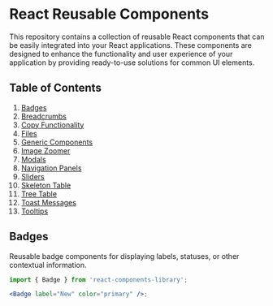 # React Reusable Components

This repository contains a collection of reusable React components that can be easily integrated into your React applications. These components are designed to enhance the functionality and user experience of your application by providing ready-to-use solutions for common UI elements.

## Table of Contents

1. [Badges](#badges)
2. [Breadcrumbs](#breadcrumbs)
3. [Copy Functionality](#copy-functionality)
4. [Files](#files)
5. [Generic Components](#generic-components)
6. [Image Zoomer](#image-zoomer)
7. [Modals](#modals)
8. [Navigation Panels](#navigation-panels)
9. [Sliders](#sliders)
10. [Skeleton Table](#skeleton-table)
11. [Tree Table](#tree-table)
12. [Toast Messages](#toast-messages)
13. [Tooltips](#tooltips)

## Badges

Reusable badge components for displaying labels, statuses, or other contextual information.

```jsx
import { Badge } from 'react-components-library';

<Badge label="New" color="primary" />;

